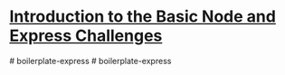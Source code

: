 # [Introduction to the Basic Node and Express Challenges](https://www.freecodecamp.org/learn/apis-and-microservices/basic-node-and-express/)
#   b o i l e r p l a t e - e x p r e s s  
 #   b o i l e r p l a t e - e x p r e s s  
 